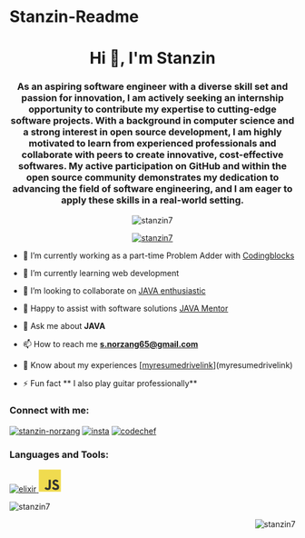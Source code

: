 # Stanzin-Readme

<h1 align="center">Hi 👋, I'm Stanzin</h1>
<h3 align="center">As an aspiring software engineer with a diverse skill set and passion for innovation, I am actively seeking an internship opportunity to contribute my expertise to cutting-edge software projects. With a background in computer science and a strong interest in open source development, I am highly motivated to learn from experienced professionals and collaborate with peers to create innovative, cost-effective softwares. My active participation on GitHub and within the open source community demonstrates my dedication to advancing the field of software engineering, and I am eager to apply these skills in a real-world setting.</h3>

<p align="center"> <img src="https://komarev.com/ghpvc/?username=stanzin7&label=Profile%20views&color=0e75b6&style=flat" alt="stanzin7" /> </p>

<p align="center"> <a href="https://github.com/ryo-ma/github-profile-trophy"><img src="https://github-profile-trophy.vercel.app/?username=stanzin7" alt="stanzin7" /></a> </p>

- 🔭 I’m currently working as a part-time Problem Adder with [Codingblocks](linkk)

- 🌱 I’m currently learning web development

- 👯 I’m looking to collaborate on [JAVA enthusiastic](linkk)

- 🤝 Happy to assist with software solutions [JAVA Mentor](linkk)

- 💬 Ask me about **JAVA**

- 📫 How to reach me **s.norzang65@gmail.com**

- 📄 Know about my experiences [[myresumedrivelink](https://rb.gy/ejpjnj)](myresumedrivelink)

- ⚡ Fun fact ** I also play guitar professionally**

<h3 align="left">Connect with me:</h3>
<p align="left">
<a href="https://linkedin.com/in/stanzin-norzang" target="blank"><img align="center" src="https://raw.githubusercontent.com/rahuldkjain/github-profile-readme-generator/master/src/images/icons/Social/linked-in-alt.svg" alt="stanzin-norzang" height="30" width="40" /></a>
<a href="https://instagram.com/insta" target="blank"><img align="center" src="https://raw.githubusercontent.com/rahuldkjain/github-profile-readme-generator/master/src/images/icons/Social/instagram.svg" alt="insta" height="30" width="40" /></a>
<a href="https://www.codechef.com/users/codechef" target="blank"><img align="center" src="https://cdn.jsdelivr.net/npm/simple-icons@3.1.0/icons/codechef.svg" alt="codechef" height="30" width="40" /></a>
</p>

<h3 align="left">Languages and Tools:</h3>
<p align="left"> <a href="https://elixir-lang.org" target="_blank" rel="noreferrer"> <img src="https://www.vectorlogo.zone/logos/elixir-lang/elixir-lang-icon.svg" alt="elixir" width="40" height="40"/> </a> <a href="https://developer.mozilla.org/en-US/docs/Web/JavaScript" target="_blank" rel="noreferrer"> <img src="https://raw.githubusercontent.com/devicons/devicon/master/icons/javascript/javascript-original.svg" alt="javascript" width="40" height="40"/> </a> </p>

<p>&nbsp;<img align="left" src="https://github-readme-stats.vercel.app/api?username=stanzin7&show_icons=true&locale=en" alt="stanzin7" /></p>

<p><img align="right" src="https://github-readme-streak-stats.herokuapp.com/?user=stanzin7&" alt="stanzin7" /></p>
